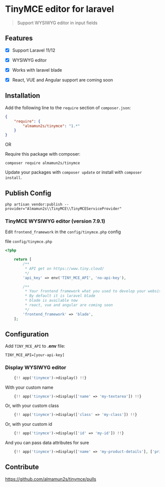# TinyMCE editor for laravel

> Support WYSIWYG editor in input fields


## Features

- [x] Support Laravel 11/12

- [x] WYSIWYG editor 
  
- [x] Works with laravel blade
  
- [x] React, VUE and Angular support are coming soon
  

## Installation

Add the following line to the `require` section of `composer.json`:

```json
{
    "require": {
        "almamun2s/tinymce": "1.*"
    }
}
```

OR

Require this package with composer:
```
composer require almamun2s/tinymce
```

Update your packages with ```composer update``` or install with ```composer install```.


## Publish Config

```
php artisan vendor:publish --provider="Almamun2s\\TinyMCE\\TinyMCEServiceProvider"
```

### TinyMCE WYSIWYG editor (version 7.9.1)

Edit ``frontend_framework`` in the ``config/tinymce.php`` config

file ``config/tinymce.php``

```php
<?php

    return [
        /**
         * API get on https://www.tiny.cloud/
         */
        'api_key' => env('TINY_MCE_API', 'no-api-key'),

        /**
         * Your frontend framework what you used to develop your website
         * By default it is laravel blade 
         * blade is available now
         * react, vue and angular are coming soon
         */
        'frontend_framework' => 'blade',
    ];

```


## Configuration

Add `TINY_MCE_API`  to **.env** file:

```
TINY_MCE_API=[your-api-key]
```

### Display WYSIWYG editor

```php
    {!! app('tinymce')->display() !!}
```
With your custom name 

```php
    {!! app('tinymce')->display(['name' => 'my-textarea']) !!}
```
Or, with your custom class 
```php
    {!! app('tinymce')->display(['class' => 'my-class']) !!}
```
Or, with your custom id 
```php
    {!! app('tinymce')->display(['id' => 'my-id']) !!}
```

And you can pass data attributes for sure 
```php
    {!! app('tinymce')->display(['name' => 'my-product-details'], ['price' => '200', 'quantity' => '15']) !!}
```


## Contribute

https://github.com/almamun2s/tinymce/pulls

